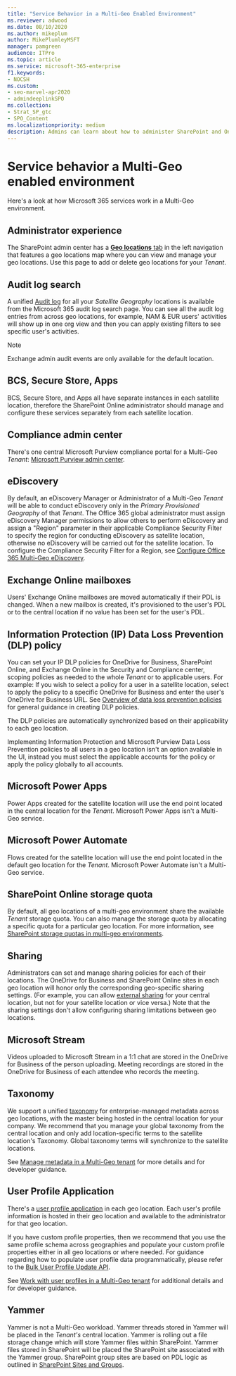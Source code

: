 ```yaml
---
title: "Service Behavior in a Multi-Geo Enabled Environment"
ms.reviewer: adwood
ms.date: 08/10/2020
ms.author: mikeplum
author: MikePlumleyMSFT
manager: pamgreen
audience: ITPro
ms.topic: article
ms.service: microsoft-365-enterprise
f1.keywords:
- NOCSH
ms.custom: 
- seo-marvel-apr2020
- admindeeplinkSPO
ms.collection: 
- Strat_SP_gtc
- SPO_Content
ms.localizationpriority: medium
description: Admins can learn about how to administer SharePoint and OneDrive services in a multi-geo environment.
---
```


# Service behavior a Multi-Geo enabled environment

Here's a look at how Microsoft 365 services work in a Multi-Geo environment.

## Administrator experience

The SharePoint admin center has a [**Geo locations** tab](https://go.microsoft.com/fwlink/?linkid=2185076) in the left navigation that features a geo locations map where you can view and manage your geo locations. Use this page to add or delete geo locations for your _Tenant_.

## Audit log search

A unified [Audit log](https://support.office.com/article/0d4d0f35-390b-4518-800e-0c7ec95e946c) for all your _Satellite Geography_ locations is available from the Microsoft 365 audit log search page. You can see all the audit log entries from across geo locations, for example, NAM & EUR users' activities will show up in one org view and then you can apply existing filters to see specific user's activities.

> [!NOTE]
> Exchange admin audit events are only available for the default location.

## BCS, Secure Store, Apps

BCS, Secure Store, and Apps all have separate instances in each satellite location, therefore the SharePoint Online administrator should manage and configure these services separately from each satellite location.

## Compliance admin center

There's one central Microsoft Purview compliance portal for a Multi-Geo _Tenant_: [Microsoft Purview admin center](https://compliance.microsoft.com/).

## eDiscovery

By default, an eDiscovery Manager or Administrator of a Multi-Geo _Tenant_ will be able to conduct eDiscovery only in the _Primary Provisioned Geography_ of that _Tenant_. The Office 365 global administrator must assign eDiscovery Manager permissions to allow others to perform eDiscovery and assign a "Region" parameter in their applicable Compliance Security Filter to specify the region for conducting eDiscovery as satellite location, otherwise no eDiscovery will be carried out for the satellite location. To configure the Compliance Security Filter for a Region, see [Configure Office 365 Multi-Geo eDiscovery](multi-geo-ediscovery-configuration.md).

## Exchange Online mailboxes

Users' Exchange Online mailboxes are moved automatically if their PDL is changed. When a new mailbox is created, it's provisioned to the user's PDL or to the central location if no value has been set for the user's PDL.

## Information Protection (IP) Data Loss Prevention (DLP) policy

You can set your IP DLP policies for OneDrive for Business, SharePoint Online, and Exchange Online in the Security and Compliance center, scoping policies as needed to the whole _Tenant_ or to applicable users. For example: If you wish to select a policy for a user in a satellite location, select to apply the policy to a specific OneDrive for Business and enter the user's OneDrive for Business URL. See [Overview of data loss prevention policies](https://support.office.com/article/1966b2a7-d1e2-4d92-ab61-42efbb137f5e) for general guidance in creating DLP policies.

The DLP policies are automatically synchronized based on their applicability to each geo location.

Implementing Information Protection and Microsoft Purview Data Loss Prevention policies to all users in a geo location isn't an option available in the UI, instead you must select the applicable accounts for the policy or apply the policy globally to all accounts.

## Microsoft Power Apps

Power Apps created for the satellite location will use the end point located in the central location for the _Tenant_. Microsoft Power Apps isn't a Multi-Geo service. 

## Microsoft Power Automate

Flows created for the satellite location will use the end point located in the default geo location for the _Tenant_.  Microsoft Power Automate isn't a Multi-Geo service. 

## SharePoint Online storage quota

By default, all geo locations of a multi-geo environment share the available _Tenant_ storage quota.  You can also manage the storage quota by allocating a specific quota for a particular geo location. For more information, see [SharePoint storage quotas in multi-geo environments](sharepoint-multi-geo-storage-quota.md).

## Sharing

Administrators can set and manage sharing policies for each of their locations. The OneDrive for Business and SharePoint Online sites in each geo location will honor only the corresponding geo-specific sharing settings. (For example, you can allow [external sharing](https://support.office.com/article/C8A462EB-0723-4B0B-8D0A-70FEAFE4BE85) for your central location, but not for your satellite location or vice versa.) Note that the sharing settings don't allow configuring sharing limitations between geo locations.

## Microsoft Stream

Videos uploaded to Microsoft Stream in a 1:1 chat are stored in the OneDrive for Business of the person uploading. Meeting recordings are stored in the OneDrive for Business of each attendee who records the meeting.

## Taxonomy

We support a unified [taxonomy](/sharepoint/managed-metadata) for enterprise-managed metadata across geo locations, with the master being hosted in the central location for your company. We recommend that you manage your global taxonomy from the central location and only add location-specific terms to the satellite location's Taxonomy. Global taxonomy terms will synchronize to the satellite locations.

See [Manage metadata in a Multi-Geo tenant](/sharepoint/dev/solution-guidance/multigeo-managedmetadata) for more details and for developer guidance.

## User Profile Application

There's a [user profile application](/sharepoint/manage-user-profiles) in each geo location. Each user's profile information is hosted in their geo location and available to the administrator for that geo location.

If you have custom profile properties, then we recommend that you use the same profile schema across geographies and populate your custom profile properties either in all geo locations or where needed. For guidance regarding how to populate user profile data programmatically, please refer to the [Bulk User Profile Update API](/sharepoint/dev/solution-guidance/bulk-user-profile-update-api-for-sharepoint-online).

See [Work with user profiles in a Multi-Geo tenant](/sharepoint/dev/solution-guidance/multigeo-userprofileexperience) for additional details and for developer guidance.

## Yammer

Yammer is not a Multi-Geo workload. Yammer threads stored in Yammer will be placed in the _Tenant's_ central location. Yammer is rolling out a file storage change which will store Yammer files within SharePoint. Yammer files stored in SharePoint will be placed the SharePoint site associated with the Yammer group. SharePoint group sites are based on PDL logic as outlined in [SharePoint Sites and Groups](multi-geo-capabilities-in-onedrive-and-sharepoint-online-in-microsoft-365.md#sharepoint-sites-and-groups).
